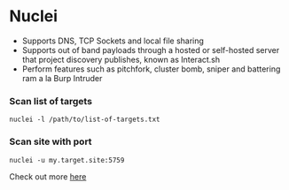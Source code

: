 # Nuclei

- Supports DNS, TCP Sockets and local file sharing
- Supports out of band payloads through a hosted or self-hosted server that project discovery publishes, known as Interact.sh
- Perform features such as pitchfork, cluster bomb, sniper and battering ram a la Burp Intruder

### Scan list of targets
```
nuclei -l /path/to/list-of-targets.txt
```

### Scan site with port
```
nuclei -u my.target.site:5759
```

Check out more [here](https://blog.projectdiscovery.io/ultimate-nuclei-guide/)
